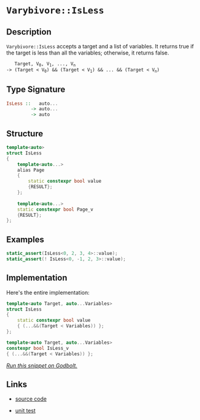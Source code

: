 <!-- Copyright 2024 Feng Mofan
SPDX-License-Identifier: Apache-2.0 -->

# `Varybivore::IsLess`

## Description

`Varybivore::IsLess` accepts a target and a list of variables.
It returns true if the target is less than all the variables;
otherwise, it returns false.

<pre><code>   Target, V<sub>0</sub>, V<sub>1</sub>, ..., V<sub>n</sub>
-> (Target &lt; V<sub>0</sub>) && (Target &lt; V<sub>1</sub>) && ... && (Target &lt; V<sub>n</sub>)</code></pre>

## Type Signature

```Haskell
IsLess ::   auto...
         -> auto...
         -> auto
```

## Structure

```C++
template<auto>
struct IsLess
{
    template<auto...>
    alias Page
    {
        static constexpr bool value
        {RESULT};
    };
    
    template<auto...>
    static constexpr bool Page_v
    {RESULT};
};
```

## Examples

```C++
static_assert(IsLess<0, 2, 3, 4>::value);
static_assert(! IsLess<0, -1, 2, 3>::value);
```

## Implementation

Here's the entire implementation:

```C++
template<auto Target, auto...Variables>
struct IsLess
{
    static constexpr bool value
    { (...&&(Target < Variables)) };
};

template<auto Target, auto...Variables>
constexpr bool IsLess_v
{ (...&&(Target < Variables)) };
```

[*Run this snippet on Godbolt.*](https://godbolt.org/#z:OYLghAFBqd5QCxAYwPYBMCmBRdBLAF1QCcAaPECAMzwBtMA7AQwFtMQByARg9KtQYEAysib0QXACx8BBAKoBnTAAUAHpwAMvAFYTStJg1DIApACYAQuYukl9ZATwDKjdAGFUtAK4sGISQCspK4AMngMmAByPgBGmMQSAOykAA6oCoRODB7evnppGY4CYRHRLHEJXABstpj2RQxCBEzEBDk%2BfoG19VlNLQQlUbHxSbbNre15XGP9g2UVElUAlLaoXsTI7BwEmCwpBjsmAMxuTF5EANQAKi3AmASkF2dEAHRvAGoteEwx9ArH2BMGgAggoCMQvA4LgBJBQhTAKf4gkyJKwgi4Yi5gpiOZAXNAMMGYVQpYgXGKoTwXABuYi8mCBwMxFxRFguEDeL3MVW5EBuxDuBBZJwun2I31%2BCKWSxZiQAIsc0cCUQqjkrGTs9gcGSdnqhrrd7o89ZyxRK/gDGQSiSSyRSqbD4YiAPrUxms9mc7m8/mC4VuUVfH5/aWy1XqkEAegAVLG4/HI4yY7GrtghFc44mo/Gc9Gs8qQdjcc6mIj4gQII6Ef8ThpHmZHkdHpIASAQLTvJglorGUW8MgS2XWhAwGAYXDq8c3HWLgBaaYXBsXI6t9t0ruKjgrWicAK8PwcLSkVCcNzWaxYtYbTAssxHHikAiaLcrADWIACZheiTMkgAHH%2BAQaAAnJ%2BGhVH%2BTY7hwki8CwEgaHWB5HieHC8AoIB1k%2Bh5bqQcCwDAiAgGsBApOc5CUGgex0PEkSsFsqh/lUs5VJIFzAMgeJSC8Zi8Jg%2BBEOK6B6PwggiGI7BSDIgiKCo6g4aQujTAA7sQTApJwPDbru%2B7PsenAAPLnGRQqoFQFyMcxrHsZxFzcWY7IeNR9BkuY95LLw2FaCsEBIFRKQ0WQFAQP5gUgMAUgNjQtA7MQGEQDEekxOELQAJ6abwyXMMQqUGTE2iYA4GWkFRbCCAZDC0OlClYDEXjAKctC0Bh3C8FgLCGMA4g1XgxCFY41IInpxKFecWwPuEOzQUetB4DEak5R4WB6eCeDwa1pCDcQFJKHKuydbNRjPisVAGMACjvHgmDKQZKSMMVonCKI4hSY9slqHpSn6J1KDnpY%2BhzRhkArKgKQNC1s5gugxxyqYljWGYKFbUJQ3A90/VZC4DDuJ4HR6KE4RDOUIzTAUmQCJMfik%2Bk5MMHMwyVOjDi9OMbS41MTMNH0rT08TjPYhM7NUzMPOE/MJMrAoV6bBI2kcHupDIbwqEWUxLFsRxXGSDx7K4IQJC3u5nnHSsCCYEwWAJBAb7%2BEcLzAUciSSBoki/lUiEBFUwH6JwsGkPB94vFU1R/sBf7VAEkhcAEDs1Er%2BlobYmGPsdeGEb5xHGeRwWhS5dFsJwLQsNSiSzkw%2BIGEYdnAS8XAvEe/H60JImyOJL3SG9SgfQpugNqp6kZXLCvx6hRmkecFxmU8xDF6X5fIJXwDV7X9eOagznxIbZgeSnOE%2BX568BS5FEhYfYVFyXs4L51XDAVwdbRbF8WJQpWVpcVb85XlBVFRtpWMAQCqVU9K1Xqo1ZqxV2oHS2EefAfVmaDRag3VQo0djFUmnUPSs15ppSWjAzy4p1oPi2jtTAe0OpGEOqAPefAzoXSujdO6B4HyPTbpJDush3rySPL3b6R04ZWH%2BtgoG1tjxgyyBDKGMMBEIyRvEFGIjJZ1Axs4CArhKb42xrzBY1NChZA0bo2m2iSacxZv0AxpiBDcwGGLBmegBZs1yMLBxxjKiS2lpJIeukFIqwvnPCunVl51w0LrASBs3JcB3l5F8pAzYWxGKI6CfsA41xdokGOiREhHFdpIVi0wR6cHQsnaJPl05IBIiZE%2BudaL0ULjPayLAFDUjxNSW%2BLxtRgj4mE5u0xWHPXYdJeQXduE6BAE2fuGlWpeMVnpUeWdTLmSLg0ppLS2kdKFBAJyR9N5uSOFE1OGdqlBUomfFy7ZkApBSK6W%2Bzp1klnqR3OgT9KAvyPJ/aqD53nf36sVf%2B5VKrVVgZgOqDUxAQI2lAyh%2BDSBwIxog4aKDkBjXQYITBClsELVSnglahDiokPSGQ/alDwjUO8rQpg51LrXVuvdDafSJISA4TJYZn0xl8OMH9Gwwj4Ag3EQIFqkYoa/XhpYRGytkZ4CwIoyxfg1HYwsQTUodjDENAsWTBorj7HKOZlY1mFi7AqMaKzTV0wHH6uNbYvmstVjrBlpEn28tvEoU4NPFgyzmk0jWTiBEGy9aCUNpE42e9Tbm0tpQOWySQBmBrkcI4AQgJR0QrGxIEEZk%2BMKUnLCJtSDvkkIkHi6SuBSGAmkh2XBkjQSOE65WGaSly14mm51ic62bXiBkZwkggA)

## Links

- [source code](../../../../conceptrodon/varybivore/is_less.hpp)

- [unit test](../../../../tests/unit/metafunctions/varybivore/is_less.test.hpp)
